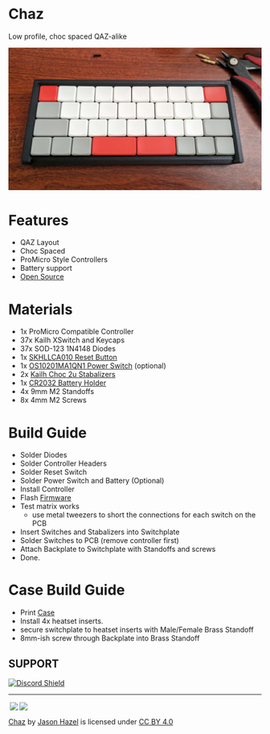 # Chaz
Low profile, choc spaced QAZ-alike

![Chaz](images/chaz.jpg)


# Features
* QAZ Layout
* Choc Spaced
* ProMicro Style Controllers
* Battery support
* [Open Source](source/)

# Materials
* 1x ProMicro Compatible Controller
* 37x Kailh XSwitch and Keycaps
* 37x SOD-123 1N4148 Diodes
* 1x [SKHLLCA010 Reset Button](https://www.aliexpress.us/item/3256804101901854.html)
* 1x [OS10201MA1QN1 Power Switch](https://www.digikey.com/en/products/detail/c-k/OS102011MA1QN1/1981430)  (optional)
* 2x [Kailh Choc 2u Stabalizers](https://www.aliexpress.us/item/2251832852867988.html)
* 1x [CR2032 Battery Holder](https://www.aliexpress.us/item/2251832843180857.html)
* 4x 9mm M2 Standoffs
* 8x 4mm M2 Screws


# Build Guide
* Solder Diodes
* Solder Controller Headers
* Solder Reset Switch
* Solder Power Switch and Battery (Optional)
* Install Controller
* Flash [Firmware](FIRMWARE.md)
* Test matrix works 
  * use metal tweezers to short the connections for each switch on the PCB
* Insert Switches and Stabalizers into Switchplate
* Solder Switches to PCB (remove controller first)
* Attach Backplate to Switchplate with Standoffs and screws
* Done.

# Case Build Guide
* Print [Case](case/case.stl)
* Install 4x heatset inserts.
* secure switchplate to heatset inserts with Male/Female Brass Standoff
* 8mm-ish screw through Backplate into Brass Standoff

## SUPPORT
<a href='https://discord.gg/jP6hvgNN8r'>
<img src="https://discordapp.com/api/guilds/989552667330228374/widget.png?style=shield" alt="Discord Shield"/>
</a>


---
<img style="height:22px!important;margin-left:3px;vertical-align:text-bottom;" src="https://mirrors.creativecommons.org/presskit/icons/cc.svg?ref=chooser-v1"><img style="height:22px!important;margin-left:3px;vertical-align:text-bottom;" src="https://mirrors.creativecommons.org/presskit/icons/by.svg?ref=chooser-v1">

<p xmlns:cc="http://creativecommons.org/ns#" xmlns:dct="http://purl.org/dc/terms/"><a property="dct:title" rel="cc:attributionURL" href="https://github.com/hazels-garage/chaz">Chaz</a> by <a rel="cc:attributionURL dct:creator" property="cc:attributionName" href="https://github.com/jasonhazel">Jason Hazel</a> is licensed under <a href="http://creativecommons.org/licenses/by/4.0/?ref=chooser-v1" target="_blank" rel="license noopener noreferrer" style="display:inline-block;">CC BY 4.0</a></p>
